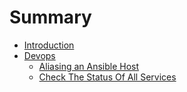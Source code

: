 # Summary

* [Introduction](README.md)
* [Devops](devops.md)
   * [Aliasing an Ansible Host](aliasing_an_ansible_host.md)
   * [Check The Status Of All Services](devops/check_the_status_of_all_services.md)

